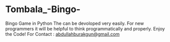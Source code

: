 # Tombala_-Bingo-
Bingo Game in Python
The can be devoloped very easily. For new programmers it will be helpful to think programmatically and properly.
Enjoy the Code!
For Contact : abdullahburakgun@gmail.com
